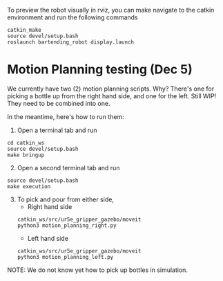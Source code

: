 To preview the robot visually in rviz, you can make navigate to the catkin environment and
run the following commands
```
catkin_make
source devel/setup.bash
roslaunch bartending_robot display.launch
```

# Motion Planning testing (Dec 5)

We currently have two (2) motion planning scripts. Why? There's one for picking a bottle up from the right hand side, and one for the left. Still WIP! They need to be combined into one.

In the meantime, here's how to run them:

1. Open a terminal tab and run
```
cd catkin_ws
source devel/setup.bash
make bringup
```

2. Open a second terminal tab and run
```
source devel/setup.bash
make execution
```

3. To pick and pour from either side,
    - Right hand side
    ```
    catkin_ws/src/ur5e_gripper_gazebo/moveit
    python3 motion_planning_right.py
    ```
    - Left hand side
    ```
    catkin_ws/src/ur5e_gripper_gazebo/moveit
    python3 motion_planning_left.py
    ```

NOTE: We do not know yet how to pick up bottles in simulation.
